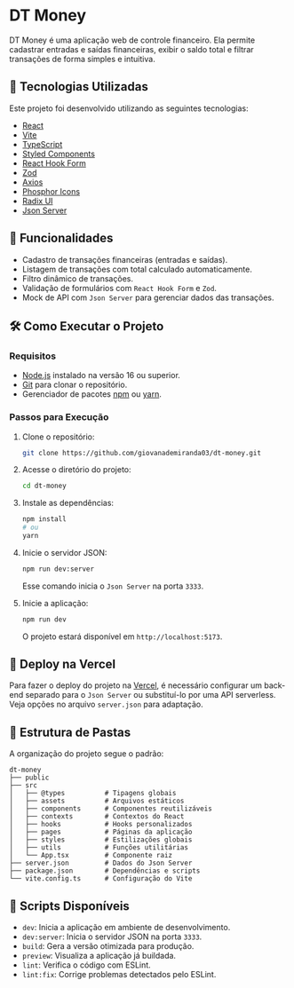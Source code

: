 # DT Money

DT Money é uma aplicação web de controle financeiro. Ela permite cadastrar entradas e saídas financeiras, exibir o saldo total e filtrar transações de forma simples e intuitiva.

## 🔧 Tecnologias Utilizadas

Este projeto foi desenvolvido utilizando as seguintes tecnologias:

- [React](https://reactjs.org/)
- [Vite](https://vitejs.dev/)
- [TypeScript](https://www.typescriptlang.org/)
- [Styled Components](https://styled-components.com/)
- [React Hook Form](https://react-hook-form.com/)
- [Zod](https://zod.dev/)
- [Axios](https://axios-http.com/)
- [Phosphor Icons](https://phosphoricons.com/)
- [Radix UI](https://www.radix-ui.com/)
- [Json Server](https://github.com/typicode/json-server)

## 🔄 Funcionalidades

- Cadastro de transações financeiras (entradas e saídas).
- Listagem de transações com total calculado automaticamente.
- Filtro dinâmico de transações.
- Validação de formulários com `React Hook Form` e `Zod`.
- Mock de API com `Json Server` para gerenciar dados das transações.

## 🛠️ Como Executar o Projeto

### Requisitos

- [Node.js](https://nodejs.org/) instalado na versão 16 ou superior.
- [Git](https://git-scm.com/) para clonar o repositório.
- Gerenciador de pacotes [npm](https://www.npmjs.com/) ou [yarn](https://yarnpkg.com/).

### Passos para Execução

1. Clone o repositório:

   ```bash
   git clone https://github.com/giovanademiranda03/dt-money.git
   ```

2. Acesse o diretório do projeto:

   ```bash
   cd dt-money
   ```

3. Instale as dependências:

   ```bash
   npm install
   # ou
   yarn
   ```

4. Inicie o servidor JSON:

   ```bash
   npm run dev:server
   ```

   Esse comando inicia o `Json Server` na porta `3333`.

5. Inicie a aplicação:
   ```bash
   npm run dev
   ```
   O projeto estará disponível em `http://localhost:5173`.

## 🚀 Deploy na Vercel

Para fazer o deploy do projeto na [Vercel](https://vercel.com/), é necessário configurar um back-end separado para o `Json Server` ou substituí-lo por uma API serverless. Veja opções no arquivo `server.json` para adaptação.

## 📝 Estrutura de Pastas

A organização do projeto segue o padrão:

```
dt-money
├── public
├── src
│   ├── @types          # Tipagens globais
│   ├── assets          # Arquivos estáticos
│   ├── components      # Componentes reutilizáveis
│   ├── contexts        # Contextos do React
│   ├── hooks           # Hooks personalizados
│   ├── pages           # Páginas da aplicação
│   ├── styles          # Estilizações globais
│   ├── utils           # Funções utilitárias
│   └── App.tsx         # Componente raiz
├── server.json         # Dados do Json Server
├── package.json        # Dependências e scripts
└── vite.config.ts      # Configuração do Vite
```

## 🔧 Scripts Disponíveis

- `dev`: Inicia a aplicação em ambiente de desenvolvimento.
- `dev:server`: Inicia o servidor JSON na porta `3333`.
- `build`: Gera a versão otimizada para produção.
- `preview`: Visualiza a aplicação já buildada.
- `lint`: Verifica o código com ESLint.
- `lint:fix`: Corrige problemas detectados pelo ESLint.
